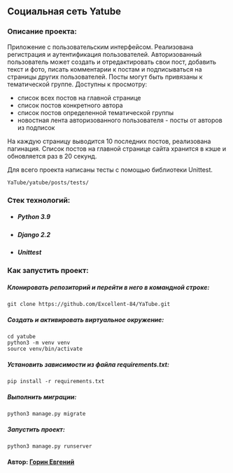 ## Социальная сеть Yatube

### Описание проекта:

Приложение с пользовательским интерфейсом. Реализована регистрация и аутентификация пользователей. Авторизованный пользователь может создать и отредактировать свои пост, добавить текст и фото, писать комментарии к постам и подписываться на страницы других пользователей. Посты могут быть привязаны к тематической группе. Доступны к просмотру:

 * список всех постов на главной странице
 * список постов конкретного автора
 * список постов определенной тематической группы
 * новостная лента авторизованного пользователя - посты от авторов из подписок

На каждую страницу выводится 10 последних постов, реализована пагинация. Список постов на главной странице сайта хранится в кэше и обновляется раз в 20 секунд.

Для всего проекта написаны тесты с помощью библиотеки Unittest.

``` 
YaTube/yatube/posts/tests/
```

### Стек технологий:

 * ##### Python 3.9
 * ##### Django 2.2
 * ##### Unittest

### Как запустить проект:

##### Клонировать репозиторий и перейти в него в командной строке:

``` 
git clone https://github.com/Excellent-84/YaTube.git
```

##### Cоздать и активировать виртуальное окружение:

``` 
cd yatube
python3 -m venv venv
source venv/bin/activate
```

##### Установить зависимости из файла requirements.txt:

``` 
pip install -r requirements.txt
```

##### Выполнить миграции:

``` 
python3 manage.py migrate
```

##### Запустить проект:

``` 
python3 manage.py runserver
```

#### Автор: [Горин Евгений](https://github.com/Excellent-84)

